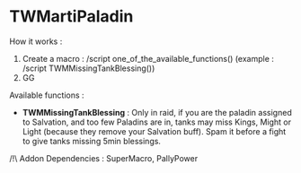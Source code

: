 # TWMartiPaladin

How it works : 
1) Create a macro : /script one_of_the_available_functions() (example : /script TWMMissingTankBlessing())
2) GG

Available functions :

- **TWMMissingTankBlessing** :
Only in raid, if you are the paladin assigned to Salvation, and too few Paladins are in, tanks may miss Kings, Might or Light (because they remove your Salvation buff).
Spam it before a fight to give tanks missing 5min blessings.


/!\ Addon Dependencies : SuperMacro, PallyPower